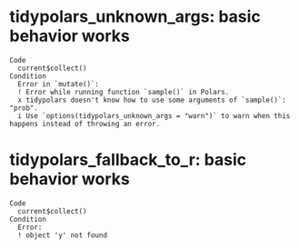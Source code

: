 # tidypolars_unknown_args: basic behavior works

    Code
      current$collect()
    Condition
      Error in `mutate()`:
      ! Error while running function `sample()` in Polars.
      x tidypolars doesn't know how to use some arguments of `sample()`: "prob".
      i Use `options(tidypolars_unknown_args = "warn")` to warn when this happens instead of throwing an error.

# tidypolars_fallback_to_r: basic behavior works

    Code
      current$collect()
    Condition
      Error:
      ! object 'y' not found

